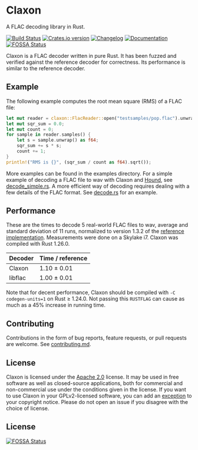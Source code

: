 Claxon
======

A FLAC decoding library in Rust.

[![Build Status][ci-img]][ci]
[![Crates.io version][crate-img]][crate]
[![Changelog][changelog-img]][changelog]
[![Documentation][docs-img]][docs]
[![FOSSA Status](https://app.fossa.com/api/projects/git%2Bgithub.com%2Fmaxmckone7%2Fclaxon.svg?type=shield)](https://app.fossa.com/projects/git%2Bgithub.com%2Fmaxmckone7%2Fclaxon?ref=badge_shield)

Claxon is a FLAC decoder written in pure Rust. It has been fuzzed and verified
against the reference decoder for correctness. Its performance is similar to the
reference decoder.

Example
-------
The following example computes the root mean square (RMS) of a FLAC file:

```rust
let mut reader = claxon::FlacReader::open("testsamples/pop.flac").unwrap();
let mut sqr_sum = 0.0;
let mut count = 0;
for sample in reader.samples() {
    let s = sample.unwrap() as f64;
    sqr_sum += s * s;
    count += 1;
}
println!("RMS is {}", (sqr_sum / count as f64).sqrt());
```

More examples can be found in the examples directory. For a simple example
of decoding a FLAC file to wav with Claxon and [Hound][hound], see
[decode_simple.rs](examples/decode_simple.rs). A more efficient way
of decoding requires dealing with a few details of the FLAC format.
See [decode.rs](examples/decode.rs) for an example.

Performance
-----------
These are the times to decode 5 real-world FLAC files to wav, average and
standard deviation of 11 runs, normalized to version 1.3.2 of the [reference
implementation][ref-flac]. Measurements were done on a Skylake i7. Claxon was
compiled with Rust 1.26.0.

| Decoder | Time / reference |
| ------- | ---------------- |
| Claxon  | 1.10 ± 0.01      |
| libflac | 1.00 ± 0.01      |

Note that for decent performance, Claxon should be compiled with
`-C codegen-units=1` on Rust ≥ 1.24.0. Not passing this `RUSTFLAG` can
cause as much as a 45% increase in running time.

Contributing
------------
Contributions in the form of bug reports, feature requests, or pull requests are
welcome. See [contributing.md](contributing.md).

License
-------
Claxon is licensed under the [Apache 2.0][apache2] license. It may be used in
free software as well as closed-source applications, both for commercial and
non-commercial use under the conditions given in the license. If you want to
use Claxon in your GPLv2-licensed software, you can add an [exception][except]
to your copyright notice. Please do not open an issue if you disagree with the
choice of license.

[ci-img]:        https://travis-ci.org/ruuda/claxon.svg?branch=master
[ci]:            https://travis-ci.org/ruuda/claxon
[crate-img]:     https://img.shields.io/crates/v/claxon.svg
[crate]:         https://crates.io/crates/claxon
[changelog-img]: https://img.shields.io/badge/changelog-online-blue.svg
[changelog]:     https://github.com/ruuda/claxon/blob/master/changelog.md#changelog
[docs-img]:      https://img.shields.io/badge/docs-online-blue.svg
[docs]:          https://docs.rs/claxon
[hound]:         https://github.com/ruuda/hound
[ref-flac]:      https://git.xiph.org/?p=flac.git
[apache2]:       https://www.apache.org/licenses/LICENSE-2.0
[except]:        https://www.gnu.org/licenses/gpl-faq.html#GPLIncompatibleLibs


## License
[![FOSSA Status](https://app.fossa.com/api/projects/git%2Bgithub.com%2Fmaxmckone7%2Fclaxon.svg?type=large)](https://app.fossa.com/projects/git%2Bgithub.com%2Fmaxmckone7%2Fclaxon?ref=badge_large)